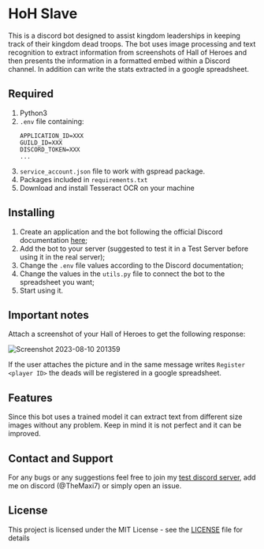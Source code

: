 # HoH Slave

This is a discord bot designed to assist kingdom leaderships in keeping track of their kingdom dead troops. The bot uses image processing and text recognition to extract information from screenshots of Hall of Heroes and then presents the information in a formatted embed within a Discord channel. In addition can write the stats extracted in a google spreadsheet.

## Required 

1. Python3
2. `.env` file containing:
	```
	APPLICATION_ID=XXX
	GUILD_ID=XXX
	DISCORD_TOKEN=XXX
	...
	```
3. `service_account.json` file to work with gspread package. 
4. Packages included in `requirements.txt`
5. Download and install Tesseract OCR on your machine

## Installing

1. Create an application and the bot following the official Discord documentation [here](https://discord.com/developers/docs/intro);
2. Add the bot to your server (suggested to test it in a Test Server before using it in the real server);
3. Change the `.env` file values according to the Discord documentation;
4. Change the values in the `utils.py` file to connect the bot to the spreadsheet you want;
5. Start using it.

## Important notes

Attach a screenshot of your Hall of Heroes to get the following response: 

![Screenshot 2023-08-10 201359](https://github.com/TheMaxi7/RoK-discord-bots/assets/102146744/5084256a-cc17-49e9-aad7-d353e8fa19d5)

If the user attaches the picture and in the same message writes `Register <player ID>` the deads will be registered in a google spreadsheet.

## Features

Since this bot uses a trained model it can extract text from different size images without any problem. Keep in mind it is not perfect and it can be improved. 

## Contact and Support

For any bugs or any suggestions feel free to join my [test discord server](https://discord.gg/EH7QhwxqkW), add me on discord (@TheMaxi7) or simply open an issue.

## License

This project is licensed under the MIT License - see the [LICENSE](https://github.com/Altaro97/Discord-Bots/blob/main/LICENSE) file for details
